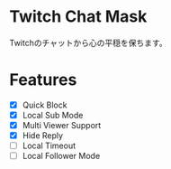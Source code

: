 # Twitch Chat Mask

Twitchのチャットから心の平穏を保ちます。

# Features

- [x] Quick Block
- [x] Local Sub Mode
- [x] Multi Viewer Support
- [x] Hide Reply
- [ ] Local Timeout
- [ ] Local Follower Mode
